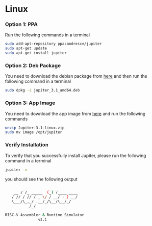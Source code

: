 # Linux

### Option 1: PPA

Run the following commands in a terminal

```bash
sudo add-apt-repository ppa:andrescv/jupiter
sudo apt-get update
sudo apt-get install jupiter
```

### Option 2: Deb Package

You need to download the debian package from [here](https://github.com/andrescv/Jupiter/releases/download/v3.1/jupiter_3.1_amd64.deb) and then run the following command in a terminal

```bash
sudo dpkg -i jupiter_3.1_amd64.deb
```

### Option 3: App Image

You need to download the app image from [here](https://github.com/andrescv/Jupiter/releases/download/v3.1/Jupiter-3.1-linux.zip) and run the following commands

```bash
unzip Jupiter-3.1-linux.zip
sudo mv image /opt/jupiter
```

### Verify Installation

To verify that you successfully install Jupiter, please run the following command in a terminal

```bash
jupiter -v
```

you should see the following output

```bash
        __          _ __         
    __ / /_ _____  (_) /____ ____
   / // / // / _ \/ / __/ -_) __/
   \___/\_,_/ .__/_/\__/\__/_/
           /_/                   

RISC-V Assembler & Runtime Simulator
               v3.1
```



